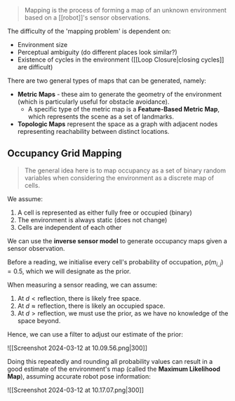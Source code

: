 > Mapping is the process of forming a map of an unknown environment based on a [[robot]]'s sensor observations.

The difficulty of the 'mapping problem' is dependent on:
- Environment size
- Perceptual ambiguity (do different places look similar?)
- Existence of cycles in the environment ([[Loop Closure|closing cycles]] are difficult)

There are two general types of maps that can be generated, namely:
- **Metric Maps** - these aim to generate the geometry of the environment (which is particularly useful for obstacle avoidance).
	- A specific type of the metric map is a **Feature-Based Metric Map**, which represents the scene as a set of landmarks.
- **Topologic Maps** represent the space as a graph with adjacent nodes representing reachability between distinct locations.

## Occupancy Grid Mapping
> The general idea here is to map occupancy as a set of binary random variables when considering the environment as a discrete map of cells.

We assume:
1. A cell is represented as either fully free or occupied (binary)
2. The environment is always static (does not change)
3. Cells are independent of each other

We can use the **inverse sensor model** to generate occupancy maps given a sensor observation.

Before a reading, we initialise every cell's probability of occupation, $p(m_{i,j}) = 0.5$, which we will designate as the prior.

When measuring a sensor reading, we can assume:
1. At $d < \text{reflection}$, there is likely free space.
2. At $d \approx \text{reflection}$, there is likely an occupied space.
3. At $d > \text{reflection}$, we must use the prior, as we have no knowledge of the space beyond.

Hence, we can use a filter to adjust our estimate of the prior:

![[Screenshot 2024-03-12 at 10.09.56.png|300]]

Doing this repeatedly and rounding all probability values can result in a good estimate of the environment's map (called the **Maximum Likelihood Map**), assuming accurate robot pose information:

![[Screenshot 2024-03-12 at 10.17.07.png|300]]